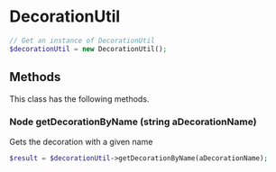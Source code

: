 # DecorationUtil

```php
// Get an instance of DecorationUtil
$decorationUtil = new DecorationUtil();
```


## Methods
This class has the following methods.


### Node getDecorationByName (string aDecorationName)
Gets the decoration with a given name

```php
$result = $decorationUtil->getDecorationByName(aDecorationName);
```

